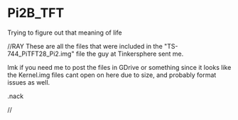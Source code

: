 # Pi2B_TFT
Trying to figure out that meaning of life

//RAY
These are all the files that were included in the "TS-744_PiTFT28_Pi2.img" file the guy at Tinkersphere sent me.

lmk if you need me to post the files in GDrive or something since it looks like the Kernel.img files cant open on here due to size, and probably format issues as well.

.nack

//

